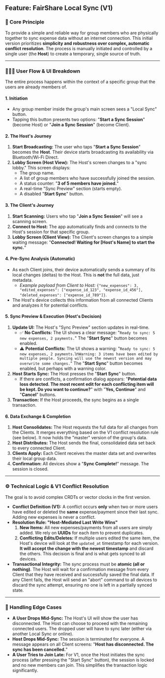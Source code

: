 ## Feature: FairShare Local Sync (V1)

### 🎯 Core Principle

To provide a simple and reliable way for group members who are physically together to sync expense data without an internet connection. This initial version prioritizes **simplicity and robustness over complex, automatic conflict resolution**. The process is manually initiated and controlled by a single user (the **Host**) to create a temporary, single source of truth.

---

### 🧑‍🤝‍🧑 User Flow & UI Breakdown

The entire process happens within the context of a specific group that the users are already members of.

#### 1. Initiation

- Any group member inside the group's main screen sees a "Local Sync" button.
- Tapping this button presents two options: "**Start a Sync Session**" (become Host) or "**Join a Sync Session**" (become Client).

#### 2. The Host's Journey

1.  **Start Broadcasting:** The user who taps "**Start a Sync Session**" becomes the **Host**. Their device starts broadcasting its availability via Bluetooth/Wi-Fi Direct.
2.  **Lobby Screen (Host View):** The Host's screen changes to a "sync lobby." This screen displays:
    - The group name.
    - A list of group members who have successfully joined the session.
    - A status counter: "**3 of 5 members have joined.**"
    - A real-time "Sync Preview" section (starts empty).
    - A disabled "**Start Sync**" button.

#### 3. The Client's Journey

1.  **Start Scanning:** Users who tap "**Join a Sync Session**" will see a scanning screen.
2.  **Connect to Host:** The app automatically finds and connects to the Host's session for that specific group.
3.  **Lobby Screen (Client View):** The Client's screen changes to a simple waiting message: "**Connected! Waiting for [Host's Name] to start the sync.**"

#### 4. Pre-Sync Analysis (Automatic)

- As each Client joins, their device automatically sends a summary of its local changes (deltas) to the Host. This is **not** the full data, just metadata.
  - _Example payload from Client to Host:_ `{"new_expenses": 3, "edited_expenses": ["expense_id_123", "expense_id_456"], "deleted_expenses": ["expense_id_789"]}`.
- The Host's device collects this information from all connected Clients and analyzes it for potential conflicts.

#### 5. Sync Preview & Execution (Host's Decision)

1.  **Update UI:** The Host's "Sync Preview" section updates in real-time.
    - ✅ **No Conflicts:** The UI shows a clear message: "`Ready to sync: 5 new expenses, 2 payments.`" The "**Start Sync**" button becomes enabled.
    - ⚠️ **Potential Conflicts:** The UI shows a warning: "`Ready to sync: 5 new expenses, 2 payments.`\n`Warning: 3 items have been edited by multiple people. Syncing will use the newest version and may overwrite some changes.`" The "**Start Sync**" button becomes enabled, but perhaps with a warning color.
2.  **Host Starts Sync:** The Host presses the "**Start Sync**" button.
    - If there are conflicts, a confirmation dialog appears: "**Potential data loss detected. The most recent edit for each conflicting item will be kept. Do you want to continue?**" with "**Yes, Continue**" and "**Cancel**" buttons.
3.  **Transaction:** If the Host proceeds, the sync begins as a single transaction.

#### 6. Data Exchange & Completion

1.  **Host Consolidates:** The Host requests the full data for all changes from the Clients. It merges everything based on the V1 conflict resolution rule (see below). It now holds the "master" version of the group's data.
2.  **Host Distributes:** The Host sends the final, consolidated data set back to every connected Client.
3.  **Clients Apply:** Each Client receives the master data set and overwrites their local group data.
4.  **Confirmation:** All devices show a "**Sync Complete!**" message. The session is closed.

---

### ⚙️ Technical Logic & V1 Conflict Resolution

The goal is to avoid complex CRDTs or vector clocks in the first version.

- **Conflict Definition (V1):** A conflict occurs **only** when two or more users have edited or deleted the **same** expense/payment since their last sync. Adding new expenses is never a conflict.
- **Resolution Rule: "Host-Mediated Last Write Wins"**
  1.  **New Items:** All new expenses/payments from all users are simply added. We rely on **UUIDs** for each item to prevent duplicates.
  2.  **Conflicting Edits/Deletes:** If multiple users edited the same item, the Host's device will look at the `updated_at` timestamp for each version. **It will accept the change with the newest timestamp** and discard the others. This decision is final and is what gets synced to all devices.
- **Transactional Integrity:** The sync process must be **atomic (all or nothing)**. The Host will wait for a confirmation message from every Client that they have received and successfully saved the final data. If any Client fails, the Host will send an "abort" command to all devices to discard the sync attempt, ensuring no one is left in a partially synced state.

---

### 🚨 Handling Edge Cases

- **A User Drops Mid-Sync:** The Host's UI will show the user has disconnected. The Host can choose to proceed with the remaining connected users. The dropped user will have to sync later (either via another Local Sync or online).
- **Host Drops Mid-Sync:** The session is terminated for everyone. A message appears on all Client screens: "**Host has disconnected. The sync has been cancelled.**"
- **A User Tries to Join Late:** For V1, once the Host initiates the sync process (after pressing the "Start Sync" button), the session is locked and no new members can join. This simplifies the transaction logic significantly.
